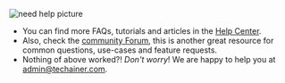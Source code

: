 ![need help picture](img/help/need_help.png)

- You can find more FAQs, tutorials and articles in the [Help Center](https://help.mlchain.com/).
- Also, check the [community Forum](https://forum.mlchain.com/), this is another great resource for common questions, use-cases and feature requests.
- Nothing of above worked?! _Don't worry_! We are happy to help you at admin@techainer.com.
